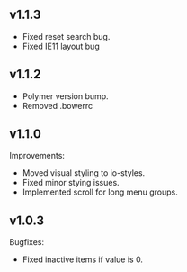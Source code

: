 ## v1.1.3

  - Fixed reset search bug.
  - Fixed IE11 layout bug

## v1.1.2

  - Polymer version bump.
  - Removed .bowerrc

## v1.1.0

Improvements:

  - Moved visual styling to io-styles.
  - Fixed minor stying issues.
  - Implemented scroll for long menu groups.

## v1.0.3

Bugfixes:

  - Fixed inactive items if value is 0.
